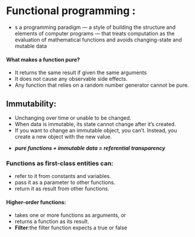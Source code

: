 # Functional programming :
  - s a programming paradigm — a style of building the structure and elements of computer programs — that treats computation as the evaluation of mathematical functions and avoids changing-state and mutable data
#### What makes a function pure?
  - It returns the same result if given the same arguments
  - It does not cause any observable side effects.
  - Any function that relies on a random number generator cannot be pure.
## Immutability:
  - Unchanging over time or unable to be changed.
  - When data is immutable, its state cannot change after it’s created.
  - If you want to change an immutable object, you can’t. Instead, you create a new object with the new value.

* ***pure functions + immutable data = referential transparency***
### Functions as first-class entities can:
  - refer to it from constants and variables.
  - pass it as a parameter to other functions.
  - return it as result from other functions.
#### Higher-order functions:
  - takes one or more functions as arguments, or
  - returns a function as its result.
  - **Filter**:the filter function expects a true or false 